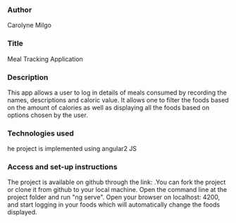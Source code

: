 ### Author
 Carolyne Milgo
### Title
 Meal Tracking Application
### Description
This app allows a user to log in details of meals consumed by recording the names, descriptions and caloric value. It allows one to filter the foods based on the amount of calories as well as displaying all the foods based on options chosen by the user.
### Technologies used
he project is implemented using angular2 JS
###  Access and  set-up instructions
The project is available on github through the link: .You can fork the project or clone it from github to your local machine. Open the command line at the project folder and run "ng serve". Open your browser on localhost: 4200, and start logging in your foods which will automatically change the foods displayed.
